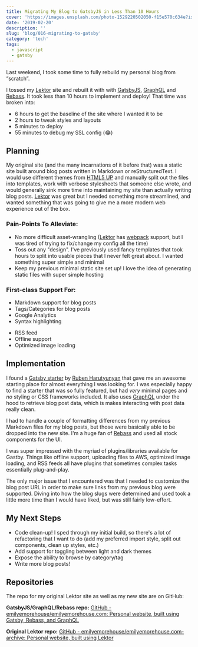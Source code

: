 ```yaml
---
title: Migrating My Blog to GatsbyJS in Less Than 10 Hours
cover: 'https://images.unsplash.com/photo-1529220502050-f15e570c634e?ixlib=rb-1.2.1&ixid=eyJhcHBfaWQiOjEyMDd9&auto=format&fit=crop&w=2301&q=80'
date: '2019-02-20'
description: ''
slug: 'blog/016-migrating-to-gatsby'
category: 'tech'
tags:
  - javascript
  - gatsby
---
```


Last weekend, I took some time to fully rebuild my personal blog from “scratch”.

I tossed my [Lektor](https://www.getlektor.com/) site and rebuilt it with with
[GatsbyJS](https://www.gatsbyjs.org), [GraphQL](https://graphql.org/) and
[Rebass](https://rebassjs.org/). It took less than 10 hours to implement and deploy! That time was
broken into:

- 6 hours to get the baseline of the site where I wanted it to be
- 2 hours to tweak styles and layouts
- 5 minutes to deploy
- 55 minutes to debug my SSL config (😂)

## Planning

My original site (and the many incarnations of it before that) was a static site built around blog
posts written in Markdown or reStructuredText. I would use different themes from [HTML5
UP](http://html5up.net) and manually split out the files into templates, work with verbose
stylesheets that someone else wrote, and would generally sink more time into maintaining my site
than actually writing blog posts. [Lektor](https://www.getlektor.com/) was great but I needed
something more streamlined, and wanted something that was going to give me a more modern web
experience out of the box.

### Pain-Points To Alleviate:

- No more difficult asset-wrangling ([Lektor](https://www.getlektor.com/) has
  [webpack](https://webpack.js.org/) support, but I was tired of trying to fix/change my config all
  the time)
- Toss out any "design". I've previously used fancy templates that took hours to split into usable
  pieces that I never felt great about. I wanted something super simple and minimal
- Keep my previous minimal static site set up! I love the idea of generating static files with
  super simple hosting

### First-class Support For:

- Markdown support for blog posts
- Tags/Categories for blog posts
- Google Analytics
- Syntax highlighting

* RSS feed
* Offline support
* Optimized image loading

## Implementation

I found a [Gatsby starter](https://github.com/Vagr9K/gatsby-advanced-starter) by [Ruben
Harutyunyan](https://twitter.com/Vagr9K) that gave me an awesome starting place for almost
everything I was looking for. I was especially happy to find a starter that was so fully featured,
but had _very_ minimal pages and _no_ styling or CSS frameworks included. It also uses
[GraphQL](https://graphql.org/) under the hood to retrieve blog post data, which is makes
interacting with post data really clean.

I had to handle a couple of formatting differences from my previous Markdown files for my blog
posts, but those were basically able to be dropped into the new site. I'm a huge fan of
[Rebass](https://rebassjs.org/) and used all stock components for the UI.

I was super impressed with the myriad of plugins/libraries available for Gastby. Things like
offline support, uploading files to AWS, optimized image loading, and RSS feeds all have plugins
that sometimes complex tasks essentially plug-and-play.

The only major issue that I encountered was that I needed to customize the blog post URL in order
to make sure links from my previous blog were supported. Diving into how the blog slugs were
determined and used took a little more time than I would have liked, but was still fairly
low-effort.

## My Next Steps

- Code clean-up! I sped through my initial build, so there's a lot of refactoring that I want to do
  (add my preferred import style, split out components, clean up styles, etc.)
- Add support for toggling between light and dark themes
- Expose the ability to browse by category/tag
- Write more blog posts!

## Repositories

The repo for my original Lektor site as well as my new site are on GitHub:

**GatsbyJS/GraphQL/Rebass repo:** [GitHub - emilyemorehouse/emilyemorehouse.com: Personal website,
built using Gatsby, Rebass, and GraphQL](https://github.com/emilyemorehouse/emilyemorehouse.com)

**Original Lektor repo:** [GitHub - emilyemorehouse/emilyemorehouse.com-archive: Personal website,
built using Lektor](https://github.com/emilyemorehouse/emilyemorehouse.com-archive)
